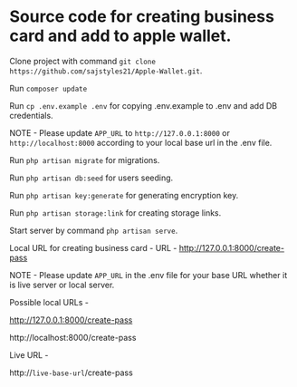 # Source code for creating business card and add to apple wallet.

Clone project with command `git clone https://github.com/sajstyles21/Apple-Wallet.git`.

Run `composer update`

Run `cp .env.example .env` for copying .env.example to .env and add DB credentials.

NOTE - Please update `APP_URL` to `http://127.0.0.1:8000` or `http://localhost:8000` according to your local base url in the .env file.

Run `php artisan migrate` for migrations.

Run `php artisan db:seed` for users seeding.

Run `php artisan key:generate` for generating encryption key.

Run `php artisan storage:link` for creating storage links.

Start server by command `php artisan serve`.

Local URL for creating business card -
URL - http://127.0.0.1:8000/create-pass

NOTE - Please update `APP_URL` in the .env file for your base URL whether it is live server or local server.

Possible local URLs -

http://127.0.0.1:8000/create-pass

http://localhost:8000/create-pass

Live URL -

http://`live-base-url`/create-pass
